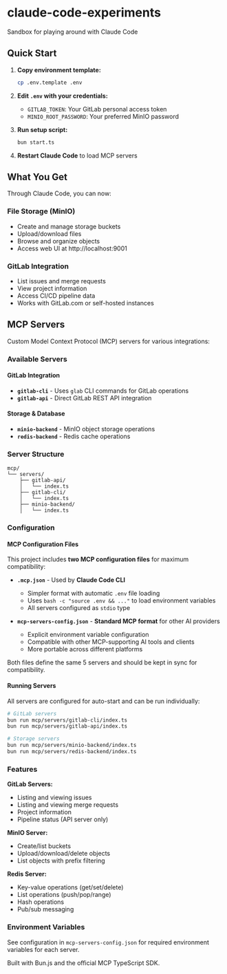# claude-code-experiments
Sandbox for playing around with Claude Code

## Quick Start

1. **Copy environment template:**
   ```bash
   cp .env.template .env
   ```

2. **Edit `.env` with your credentials:**
   - `GITLAB_TOKEN`: Your GitLab personal access token
   - `MINIO_ROOT_PASSWORD`: Your preferred MinIO password

3. **Run setup script:**
   ```bash
   bun start.ts
   ```

4. **Restart Claude Code** to load MCP servers

## What You Get

Through Claude Code, you can now:

### **File Storage (MinIO)**
- Create and manage storage buckets
- Upload/download files
- Browse and organize objects
- Access web UI at http://localhost:9001


### **GitLab Integration**
- List issues and merge requests
- View project information
- Access CI/CD pipeline data
- Works with GitLab.com or self-hosted instances

## MCP Servers

Custom Model Context Protocol (MCP) servers for various integrations:

### Available Servers

#### GitLab Integration
- **`gitlab-cli`** - Uses `glab` CLI commands for GitLab operations
- **`gitlab-api`** - Direct GitLab REST API integration

#### Storage & Database
- **`minio-backend`** - MinIO object storage operations
- **`redis-backend`** - Redis cache operations

### Server Structure

```
mcp/
└── servers/
    ├── gitlab-api/
    │   └── index.ts
    ├── gitlab-cli/
    │   └── index.ts
    ├── minio-backend/
    │   └── index.ts
```

### Configuration

#### MCP Configuration Files

This project includes **two MCP configuration files** for maximum compatibility:

- **`.mcp.json`** - Used by **Claude Code CLI**
  - Simpler format with automatic `.env` file loading
  - Uses `bash -c "source .env && ..."` to load environment variables
  - All servers configured as `stdio` type
  
- **`mcp-servers-config.json`** - **Standard MCP format** for other AI providers
  - Explicit environment variable configuration
  - Compatible with other MCP-supporting AI tools and clients
  - More portable across different platforms

Both files define the same 5 servers and should be kept in sync for compatibility.

#### Running Servers

All servers are configured for auto-start and can be run individually:

```bash
# GitLab servers
bun run mcp/servers/gitlab-cli/index.ts
bun run mcp/servers/gitlab-api/index.ts

# Storage servers
bun run mcp/servers/minio-backend/index.ts
bun run mcp/servers/redis-backend/index.ts
```

### Features

**GitLab Servers:**
- Listing and viewing issues
- Listing and viewing merge requests
- Project information
- Pipeline status (API server only)

**MinIO Server:**
- Create/list buckets
- Upload/download/delete objects
- List objects with prefix filtering

**Redis Server:**
- Key-value operations (get/set/delete)
- List operations (push/pop/range)
- Hash operations
- Pub/sub messaging

### Environment Variables

See configuration in `mcp-servers-config.json` for required environment variables for each server.

Built with Bun.js and the official MCP TypeScript SDK.
